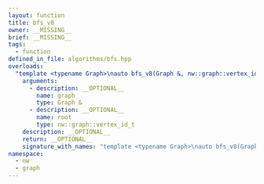 ```yaml
---
layout: function
title: bfs_v8
owner: __MISSING__
brief: __MISSING__
tags:
  - function
defined_in_file: algorithms/bfs.hpp
overloads:
  "template <typename Graph>\nauto bfs_v8(Graph &, nw::graph::vertex_id_t)":
    arguments:
      - description: __OPTIONAL__
        name: graph
        type: Graph &
      - description: __OPTIONAL__
        name: root
        type: nw::graph::vertex_id_t
    description: __OPTIONAL__
    return: __OPTIONAL__
    signature_with_names: "template <typename Graph>\nauto bfs_v8(Graph & graph, nw::graph::vertex_id_t root)"
namespace:
  - nw
  - graph
---
```

